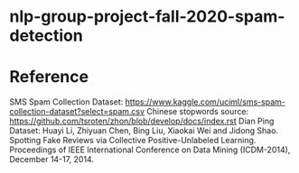 # nlp-group-project-fall-2020-spam-detection

# Reference
SMS Spam Collection Dataset: https://www.kaggle.com/uciml/sms-spam-collection-dataset?select=spam.csv
Chinese stopwords source: https://github.com/tsroten/zhon/blob/develop/docs/index.rst
Dian Ping Dataset: Huayi Li, Zhiyuan Chen, Bing Liu, Xiaokai Wei and Jidong Shao. Spotting Fake Reviews via Collective Positive-Unlabeled Learning. Proceedings of IEEE International Conference on Data Mining (ICDM-2014), December 14-17, 2014.
